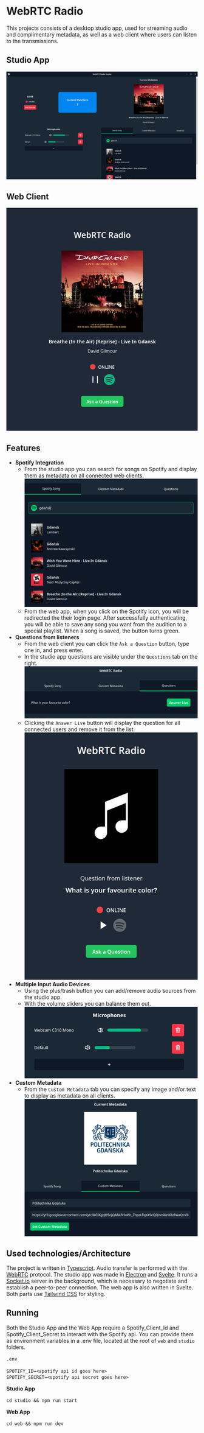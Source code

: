 # WebRTC Radio

This projects consists of a desktop studio app, used for streaming audio and complimentary metadata, as well as a web client where users can listen to the transmissions.

## Studio App

![Studio Electron Based App](./git-assets/studio.png)

## Web Client

![Web Client](./git-assets/web.png)

## Features

- **Spotify Integration**
  - From the studio app you can search for songs on Spotify and display them as metadata on all connected web clients.
    ![Spotify Search](./git-assets/SpotifySearch.png)
  - From the web app, when you click on the Spotify icon, you will be redirected the their login page.
    After successfully authenticating, you will be able to save any song you want from the audition to a special playlist. When a song is saved, the button turns green.
- **Questions from listeners**
  - From the web client you can click the `Ask a Question` button, type one in, and press enter.
  - In the studio app questions are visible under the `Questions` tab on the right.
    ![Question list](./git-assets/QuestionList.png)
  - Clicking the `Answer Live` button will display the question for all connected users and remove it from the list.
    ![Question Shown](./git-assets/QuestionClient.png)
- **Multiple Input Audio Devices**
  - Using the plus/trash button you can add/remove audio sources from the studio app.
  - With the volume sliders you can balance them out.
    ![Microphones](./git-assets/Microphones.png)
- **Custom Metadata**
  - From the `Custom Metadata` tab you can specify any image and/or text to display as metadata on all clients.
    ![Custom](./git-assets/Custom.png)

## Used technologies/Architecture

The project is written in [Typescript](https://www.typescriptlang.org/). Audio transfer is performed with the [WebRTC](https://webrtc.org/) protocol.
The studio app was made in [Electron](https://www.electronjs.org) and [Svelte](https://svelte.dev/). It runs a [Socket.io](https://socket.io/) server in the background, which is
necessary to negotiate and establish a peer-to-peer connection. The web app is also written in Svelte. Both parts use [Tailwind CSS](https://tailwindcss.com/) for styling.

## Running

Both the Studio App and the Web App require a Spotify_Client_Id and Spotify_Client_Secret to interact with the Spotify api. You can provide them as environment variables in a
.env file, located at the root of `web` and `studio` folders.

```
.env

SPOTIFY_ID=<spotify api id goes here>
SPOTIFY_SECRET=<spotify api secret goes here>
```

**Studio App**

```
cd studio && npm run start
```

**Web App**

```
cd web && npm run dev
```
